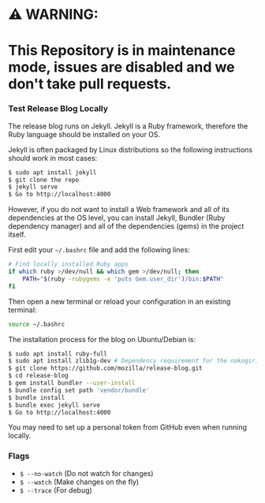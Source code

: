  # :warning: WARNING:
 
 # This Repository is in maintenance mode, issues are disabled and we don't take pull requests.


### Test Release Blog Locally


The release blog runs on Jekyll. Jekyll is a Ruby framework, therefore the Ruby language should be installed on your OS.

Jekyll is often packaged by Linux distributions so the following instructions should work in most cases:

```bash
$ sudo apt install jekyll
$ git clone the repo
$ jekyll serve
$ Go to http://localhost:4000
```

However, if you do not want to install a Web framework and all of its dependencies at the OS level, you can install Jekyll, Bundler (Ruby dependency manager) and all of the  dependencies (gems) in the project itself.

First edit your ```~/.bashrc``` file and add the following lines:
```bash
# Find locally installed Ruby apps
if which ruby >/dev/null && which gem >/dev/null; then
    PATH="$(ruby -rubygems -e 'puts Gem.user_dir')/bin:$PATH"
fi
```

Then open a new terminal or reload your configuration in an existing terminal:
```bash
source ~/.bashrc
```
The installation process for the blog on Ubuntu/Debian is:

```bash
$ sudo apt install ruby-full
$ sudo apt install zlib1g-dev # Dependency requirement for the nokogiri gem
$ git clone https://github.com/mozilla/release-blog.git
$ cd release-blog
$ gem install bundler --user-install
$ bundle config set path 'vendor/bundle'
$ bundle install
$ bundle exec jekyll serve
$ Go to http://localhost:4000
```
You may need to set up a personal token from GitHub even when running locally.

### Flags

* `$ --no-watch` (Do not watch for changes)
* `$ --watch` (Make changes on the fly)
* `$ --trace` (For debug)

